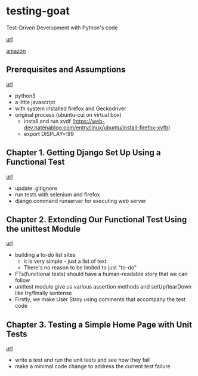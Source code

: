 # testing-goat
Test-Driven Development with Python's code

[url](https://www.safaribooksonline.com/library/view/test-driven-development-with/9781491958698/)

[amazon](https://www.amazon.co.jp/dp/B074HXXXLS/ref=dp-kindle-redirect?_encoding=UTF8&btkr=1)

## Prerequisites and Assumptions

[url](https://www.safaribooksonline.com/library/view/test-driven-development-with/9781491958698/preface02.html#firefox_gecko)

- python3
- a little javascript
- with system installed firefox and Geckodriver
- original process (ubuntu-cui on virtual box) 
    - install and run xvdf (https://web-dev.hatenablog.com/entry/linux/ubuntu/install-firefox-xvfb)
    - export DISPLAY=:99

## Chapter 1. Getting Django Set Up Using a Functional Test
[url](https://www.safaribooksonline.com/library/view/test-driven-development-with/9781491958698/ch01.html)

- update .gitignore
- run tests with selenium and firefox
- django command runserver for executing web server

## Chapter 2. Extending Our Functional Test Using the unittest Module
[url](https://www.safaribooksonline.com/library/view/test-driven-development-with/9781491958698/ch02.html#chapter_02_unittest)

- building a to-do list sites
    - it is very simple - just a list of text
    - There's no reason to be limited to just "to-do"
- FTs(functional tests) should have a human-readable story that we can follow
- unittest module give us various assertion methods and setUp/tearDown like try/finally sentense
- Firstly, we make User Stroy using comments that accompany the test code
    
## Chapter 3. Testing a Simple Home Page with Unit Tests
[url](https://www.safaribooksonline.com/library/view/test-driven-development-with/9781491958698/ch03.html)

- write a test and run the unit tests and see how they fail
- make a minimal code change to address the current test failure
